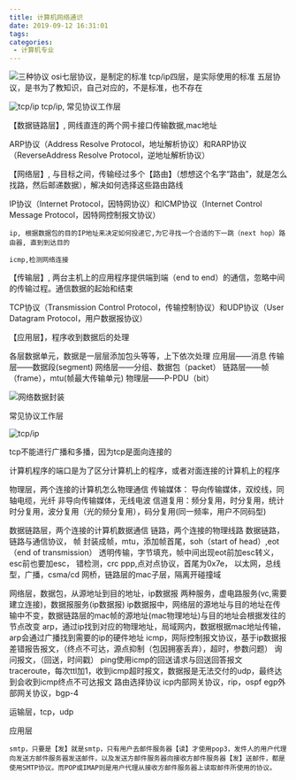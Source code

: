 ```yaml
---
title: 计算机网络通识
date: 2019-09-12 16:31:01
tags:
categories:
 - 计算机专业
---
```


![三种协议](3-protocol.png)
osi七层协议，是制定的标准
tcp/ip四层，是实际使用的标准
五层协议，是书为了教知识，自己对应的，不是标准，也不存在

![tcp/ip](tcp-protocol.jpg)
tcp/ip, 常见协议工作层

【数据链路层】, 网线直连的两个网卡接口传输数据,mac地址

ARP协议（Address Resolve Protocol，地址解析协议）和RARP协议（ReverseAddress Resolve Protocol，逆地址解析协议）

【网络层】, 与目标之间，传输经过多个【路由】（想想这个名字“路由”，就是怎么找路，然后邮递数据），解决如何选择这些路由路线

IP协议（Internet Protocol，因特网协议）和ICMP协议（Internet Control Message Protocol，因特网控制报文协议）

    ip, 根据数据包的目的IP地址来决定如何投递它,为它寻找一个合适的下一跳（next hop）路由器, 直到到达目的

    icmp,检测网络连接

【传输层】, 两台主机上的应用程序提供端到端（end to end）的通信，忽略中间的传输过程。通信数据的起始和结束

TCP协议（Transmission Control Protocol，传输控制协议）和UDP协议（User Datagram Protocol，用户数据报协议）

【应用层】，程序收到数据后的处理

各层数据单元，数据是一层层添加包头等等，上下依次处理
应用层——消息
传输层——数据段(segment)
网络层——分组、数据包（packet）
链路层——帧（frame），mtu(帧最大传输单元)
物理层——P-PDU（bit）

![网络数据封装](protocol-up-down.gif)

常见协议工作层

![tcp/ip](protocol-common.png)

tcp不能进行广播和多播，因为tcp是面向连接的

计算机程序的端口是为了区分计算机上的程序，或者对面连接的计算机上的程序

物理层，两个连接的计算机怎么物理通信
传输媒体：
    导向传输媒体，双绞线，同轴电缆，光纤
    非导向传输媒体，无线电波
信道复用：频分复用，时分复用，统计时分复用，波分复用（光的频分复用），码分复用(同一频率，用户不同码型)

数据链路层，两个连接的计算机数据通信
链路，两个连接的物理线路
数据链路，链路与通信协议，
帧
  封装成帧，mtu，添加帧首尾，soh（start of head）,eot（end of transmission）
  透明传输，字节填充，帧中间出现eot前加esc转义，esc前也要加esc，
  错检测，crc
ppp,点对点协议，首尾为0x7e，
以太网，总线型，广播，csma/cd
网桥，链路层的mac子层，隔离开碰撞域

网络层，数据包，从源地址到目的地址，ip数据报
两种服务，虚电路服务(vc,需要建立连接)，数据报服务(ip数据报)
ip数据报中，网络层的源地址与目的地址在传输中不变，数据链路层的mac帧的源地址(mac物理地址)与目的地址会根据发往的节点改变
arp，通过ip找到对应的物理地址，局域网内，数据根据mac地址传输，arp会通过广播找到需要的ip的硬件地址
icmp，网际控制报文协议，基于ip数据报
    差错报告报文，（终点不可达，源点抑制（包因拥塞丢弃），超时，参数问题）
    询问报文，（回送，时间戳）
ping使用icmp的回送请求与回送回答报文
traceroute，每次ttl加1，收到icmp超时报文，数据报是无法交付的udp，最终达到会收到icmp终点不可达报文
路由选择协议
    icp内部网关协议，rip，ospf
    egp外部网关协议，bgp-4

运输层，tcp，udp

应用层

    smtp，只要是【发】就是smtp，只有用户去邮件服务器【读】才使用pop3，发件人的用户代理向发送方邮件服务器发送邮件，以及发送方邮件服务器向接收方邮件服务器【发】送邮件，都是使用SMTP协议。而POP或IMAP则是用户代理从接收方邮件服务器上读取邮件所使用的协议。

